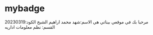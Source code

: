 # mybadge
مرحبا بك في موقعي بيناتي هي
الاسم:شهد محمد اراهيم الشيخ
الكود:20230319
القسم: نظم معلومات اداريه
